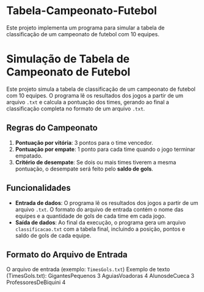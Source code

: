 # Tabela-Campeonato-Futebol
Este projeto implementa um programa para simular a tabela de classificação de um campeonato de futebol com 10 equipes.

# Simulação de Tabela de Campeonato de Futebol

Este projeto simula a tabela de classificação de um campeonato de futebol com 10 equipes. O programa lê os resultados dos jogos a partir de um arquivo `.txt` e calcula a pontuação dos times, gerando ao final a classificação completa no formato de um arquivo `.txt`.

## Regras do Campeonato

1. **Pontuação por vitória**: 3 pontos para o time vencedor.
2. **Pontuação por empate**: 1 ponto para cada time quando o jogo terminar empatado.
3. **Critério de desempate**: Se dois ou mais times tiverem a mesma pontuação, o desempate será feito pelo **saldo de gols**.

## Funcionalidades

- **Entrada de dados**: O programa lê os resultados dos jogos a partir de um arquivo `.txt`. O formato do arquivo de entrada contém o nome das equipes e a quantidade de gols de cada time em cada jogo.
- **Saída de dados**: Ao final da execução, o programa gera um arquivo `classificacao.txt` com a tabela final, incluindo a posição, pontos e saldo de gols de cada equipe.

## Formato do Arquivo de Entrada

O arquivo de entrada (exemplo: `TimesGols.txt`)
Exemplo de texto (TimesGols.txt):
GigantesPequenos 3 AguiasVoadoras 4
AlunosdeCueca 3 ProfessoresDeBiquini 4
